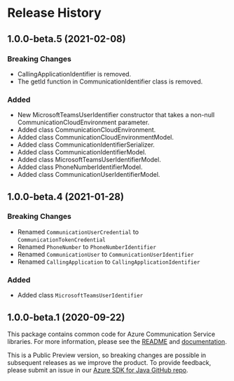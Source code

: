 # Release History

## 1.0.0-beta.5 (2021-02-08)
### Breaking Changes
- CallingApplicationIdentifier is removed.
- The getId function in CommunicationIdentifier class is removed.

### Added
- New MicrosoftTeamsUserIdentifier constructor that takes a non-null CommunicationCloudEnvironment parameter.
- Added class CommunicationCloudEnvironment.
- Added class CommunicationCloudEnvironmentModel.
- Added class CommunicationIdentifierSerializer.
- Added class CommunicationIdentifierModel.
- Added class MicrosoftTeamsUserIdentifierModel.
- Added class PhoneNumberIdentifierModel.
- Added class CommunicationUserIdentifierModel.

## 1.0.0-beta.4 (2021-01-28)
### Breaking Changes
- Renamed `CommunicationUserCredential` to `CommunicationTokenCredential`
- Renamed `PhoneNumber` to `PhoneNumberIdentifier`
- Renamed `CommunicationUser` to `CommunicationUserIdentifier `
- Renamed `CallingApplication` to `CallingApplicationIdentifier`

### Added
- Added class `MicrosoftTeamsUserIdentifier`

## 1.0.0-beta.1 (2020-09-22)
This package contains common code for Azure Communication Service libraries. For more information, please see the [README][read_me] and [documentation][documentation].

This is a Public Preview version, so breaking changes are possible in subsequent releases as we improve the product. To provide feedback, please submit an issue in our [Azure SDK for Java GitHub repo](https://github.com/Azure/azure-sdk-for-java/issues).

<!-- LINKS -->
[read_me]: https://github.com/Azure/azure-sdk-for-android/blob/master/sdk/communication/azure-communication-common/README.md
[documentation]: https://docs.microsoft.com/azure/communication-services/quickstarts/chat/get-started?pivots=programming-language-java
